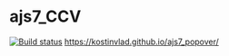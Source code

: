 # ajs7_CCV
[![Build status](https://ci.appveyor.com/api/projects/status/7cr20fqfvnvwytmi?svg=true)](https://ci.appveyor.com/project/kostinvlad/ajs7-popover)
https://kostinvlad.github.io/ajs7_popover/
